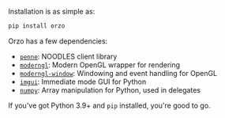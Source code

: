Installation is as simple as:

```bash
pip install orzo
```

Orzo has a few dependencies:

* [`penne`](https://insightcenternoodles.github.io/Penne/): NOODLES client library
* [`moderngl`](https://moderngl.readthedocs.io/en/latest/): Modern OpenGL wrapper for rendering
* [`moderngl-window`](https://moderngl-window.readthedocs.io/en/latest/): Windowing and event handling for OpenGL
* [`imgui`](https://pyimgui.readthedocs.io/en/latest/): Immediate mode GUI for Python
* [`numpy`](https://numpy.org/doc/stable/): Array manipulation for Python, used in delegates

If you've got Python 3.9+ and `pip` installed, you're good to go.
